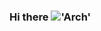 ### Hi there !['Arch'](https://upload.wikimedia.org/wikipedia/commons/a/a5/Archlinux-icon-crystal-64.svg)
